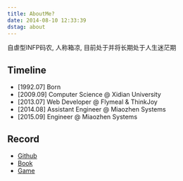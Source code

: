 ```yaml
---
title: AboutMe?
date: 2014-08-10 12:33:39
dstag: about
---
```


自虐型INFP码农, 人称箱凉, 目前处于并将长期处于人生迷茫期

## Timeline

+ [1992.07] Born
+ [2009.09] Computer Science @ Xidian University 
+ [2013.07] Web Developer @ Flymeal & ThinkJoy
+ [2014.08] Assistant Engineer @ Miaozhen Systems
+ [2015.09] Engineer @ Miaozhen Systems

## Record

+ [Github](https://github.com/superalsrk)
+ [Book](http://book.douban.com/people/38686769/)
+ [Game](http://www.douban.com/people/38686769/games?action=collect)

